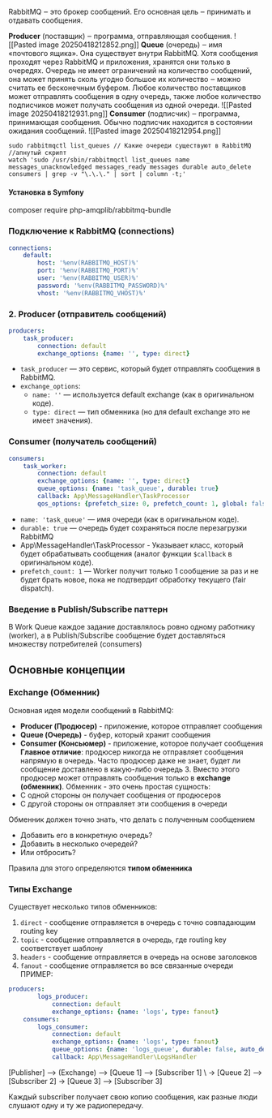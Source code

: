 RabbitMQ ‒ это брокер сообщений. Его основная цель ‒ принимать и отдавать сообщения.

**Producer** (поставщик) ‒ программа, отправляющая сообщения.
![[Pasted image 20250418212852.png]]
**Queue** (очередь) ‒ имя «почтового ящика». Она существует внутри RabbitMQ. Хотя сообщения проходят через RabbitMQ и приложения, хранятся они только в очередях. Очередь не имеет ограничений на количество сообщений, она может принять сколь угодно большое их количество ‒ можно считать ее бесконечным буфером. Любое количество поставщиков может отправлять сообщения в одну очередь, также любое количество подписчиков может получать сообщения из одной очереди.
![[Pasted image 20250418212931.png]]
**Consumer** (подписчик) ‒ программа, принимающая сообщения. Обычно подписчик находится в состоянии ожидания сообщений.
![[Pasted image 20250418212954.png]]

```
sudo rabbitmqctl list_queues // Какие очереди существуют в RabbitMQ
//апнутый скрипт
watch 'sudo /usr/sbin/rabbitmqctl list_queues name messages_unacknowledged messages_ready messages durable auto_delete consumers | grep -v "\.\.\." | sort | column -t;'
```

#### Установка в Symfony
composer require php-amqplib/rabbitmq-bundle

### **Подключение к RabbitMQ (connections)**
```yaml
connections:
    default:
        host: '%env(RABBITMQ_HOST)%'
        port: '%env(RABBITMQ_PORT)%'
        user: '%env(RABBITMQ_USER)%'
        password: '%env(RABBITMQ_PASSWORD)%'
        vhost: '%env(RABBITMQ_VHOST)%'
```
### **2. Producer (отправитель сообщений)**
```yaml
producers:
    task_producer:
        connection: default
        exchange_options: {name: '', type: direct}
```
- `task_producer` — это сервис, который будет отправлять сообщения в RabbitMQ.
- `exchange_options`:
    - `name: ''` — используется default exchange (как в оригинальном коде).
    - `type: direct` — тип обменника (но для default exchange это не имеет значения).
      
### **Consumer (получатель сообщений)**
```yaml
consumers:
    task_worker:
        connection: default
        exchange_options: {name: '', type: direct}
        queue_options: {name: 'task_queue', durable: true}
        callback: App\MessageHandler\TaskProcessor
        qos_options: {prefetch_size: 0, prefetch_count: 1, global: false}
```

- `name: 'task_queue'` — имя очереди (как в оригинальном коде).
- `durable: true` — очередь будет сохраняться после перезагрузки RabbitMQ
- App\MessageHandler\TaskProcessor - Указывает класс, который будет обрабатывать сообщения (аналог функции `$callback` в оригинальном коде).
- `prefetch_count: 1` — Worker получит только 1 сообщение за раз и не будет брать новое, пока не подтвердит обработку текущего (fair dispatch).
  
### **Введение в Publish/Subscribe паттерн**

В Work Queue каждое задание доставлялось ровно одному работнику (worker), а в Publish/Subscribe сообщение будет доставляться множеству потребителей (consumers)
## Основные концепции

### Exchange (Обменник)
Основная идея модели сообщений в RabbitMQ:
- **Producer (Продюсер)** - приложение, которое отправляет сообщения
- **Queue (Очередь)** - буфер, который хранит сообщения
- **Consumer (Консьюмер)** - приложение, которое получает сообщения
**Главное отличие**: продюсер никогда не отправляет сообщения напрямую в очередь. Часто продюсер даже не знает, будет ли сообщение доставлено в какую-либо очередь 3.
Вместо этого продюсер может отправлять сообщения только в **exchange (обменник)**. Обменник - это очень простая сущность:
- С одной стороны он получает сообщения от продюсеров
- С другой стороны он отправляет эти сообщения в очереди

Обменник должен точно знать, что делать с полученным сообщением
- Добавить его в конкретную очередь?
- Добавить в несколько очередей?
- Или отбросить?

Правила для этого определяются **типом обменника**
### Типы Exchange
Существует несколько типов обменников:
1. `direct` - сообщение отправляется в очередь с точно совпадающим routing key
2. `topic` - сообщение отправляется в очередь, где routing key соответствует шаблону
3. `headers` - сообщение отправляется в очередь на основе заголовков
4. `fanout` - сообщение отправляется во все связанные очереди
ПРИМЕР:
```yaml
producers:
        logs_producer:
            connection: default
            exchange_options: {name: 'logs', type: fanout}
    consumers:
        logs_consumer:
            connection: default
            exchange_options: {name: 'logs', type: fanout}
            queue_options: {name: 'logs_queue', durable: false, auto_delete: true}
            callback: App\MessageHandler\LogsHandler
```

[Publisher] --> (Exchange) --> [Queue 1] --> [Subscriber 1]
            \               \-> [Queue 2] --> [Subscriber 2]
             \-> [Queue 3] --> [Subscriber 3]

Каждый subscriber получает свою копию сообщения, как разные люди слушают одну и ту же радиопередачу.